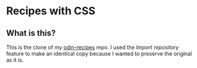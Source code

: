 # Recipes with CSS
 
## What is this? 
This is the clone of my [odin-recipes](https://github.com/orylesor/odin-recipes) repo. I used the *Import repository* feature to make an identical copy because I wanted to preserve the original as it is.
